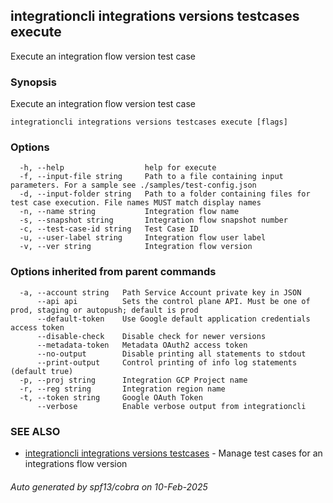 ## integrationcli integrations versions testcases execute

Execute an integration flow version test case

### Synopsis

Execute an integration flow version test case

```
integrationcli integrations versions testcases execute [flags]
```

### Options

```
  -h, --help                  help for execute
  -f, --input-file string     Path to a file containing input parameters. For a sample see ./samples/test-config.json
  -d, --input-folder string   Path to a folder containing files for test case execution. File names MUST match display names
  -n, --name string           Integration flow name
  -s, --snapshot string       Integration flow snapshot number
  -c, --test-case-id string   Test Case ID
  -u, --user-label string     Integration flow user label
  -v, --ver string            Integration flow version
```

### Options inherited from parent commands

```
  -a, --account string   Path Service Account private key in JSON
      --api api          Sets the control plane API. Must be one of prod, staging or autopush; default is prod
      --default-token    Use Google default application credentials access token
      --disable-check    Disable check for newer versions
      --metadata-token   Metadata OAuth2 access token
      --no-output        Disable printing all statements to stdout
      --print-output     Control printing of info log statements (default true)
  -p, --proj string      Integration GCP Project name
  -r, --reg string       Integration region name
  -t, --token string     Google OAuth Token
      --verbose          Enable verbose output from integrationcli
```

### SEE ALSO

* [integrationcli integrations versions testcases](integrationcli_integrations_versions_testcases.md)	 - Manage test cases for an integrations flow version

###### Auto generated by spf13/cobra on 10-Feb-2025
